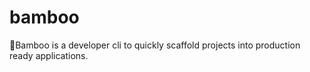 # bamboo
🎋Bamboo is a developer cli to quickly scaffold projects into production ready applications.  
